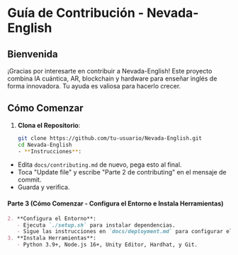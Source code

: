 # Guía de Contribución - Nevada-English

## Bienvenida
¡Gracias por interesarte en contribuir a Nevada-English! Este proyecto combina IA cuántica, AR, blockchain y hardware para enseñar inglés de forma innovadora. Tu ayuda es valiosa para hacerlo crecer.
## Cómo Comenzar
1. **Clona el Repositorio**:
   ```bash
   git clone https://github.com/tu-usuario/Nevada-English.git
   cd Nevada-English
   - **Instrucciones**: 
  - Edita `docs/contributing.md` de nuevo, pega esto al final.
  - Toca "Update file" y escribe "Parte 2 de contributing" en el mensaje de commit.
  - Guarda y verifica.

#### Parte 3 (Cómo Comenzar - Configura el Entorno e Instala Herramientas)
```markdown
2. **Configura el Entorno**:
   - Ejecuta `./setup.sh` para instalar dependencias.
   - Sigue las instrucciones en `docs/deployment.md` para configurar el backend, blockchain y frontend.
3. **Instala Herramientas**:
   - Python 3.9+, Node.js 16+, Unity Editor, Hardhat, y Git.

